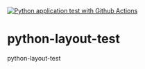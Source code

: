 [![Python application test with Github Actions](https://github.com/kcfigaro/python-layout-test/actions/workflows/test-ci.yml/badge.svg)](https://github.com/kcfigaro/python-layout-test/actions/workflows/test-ci.yml)

# python-layout-test
python-layout-test
